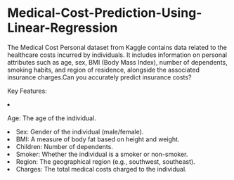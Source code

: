 # Medical-Cost-Prediction-Using-Linear-Regression


The Medical Cost Personal dataset from Kaggle contains data related to the healthcare costs incurred by individuals. It includes information on personal attributes such as age, sex, BMI (Body Mass Index), number of dependents, smoking habits, and region of residence, alongside the associated insurance charges.Can you accurately predict insurance costs?

Key Features:<li>

Age: The age of the individual.<li>
Sex: Gender of the individual (male/female).<li>
BMI: A measure of body fat based on height and weight.<li>
Children: Number of dependents.<li>
Smoker: Whether the individual is a smoker or non-smoker.<li>
Region: The geographical region (e.g., southwest, southeast).<li>
Charges: The total medical costs charged to the individual.

